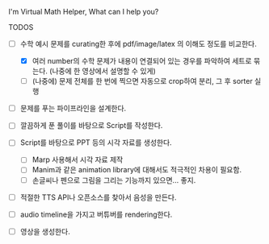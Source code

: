 I'm Virtual Math Helper, What can I help you?

TODOS

- [ ] 수학 예시 문제를 curating한 후에 pdf/image/latex 의 이해도 정도를 비교한다.
  - [X] 여러 number의 수학 문제가 내용이 연결되어 있는 경우를 파악하여 세트로 묶는다. (나중에 한 영상에서 설명할 수 있게)
  - [ ] (나중에) 문제 전체를 한 번에 찍으면 자동으로 crop하여 분리, 그 후 sorter 실행
- [ ] 문제를 푸는 파이프라인을 설계한다.
- [ ] 깔끔하게 푼 풀이를 바탕으로 Script를 작성한다.
- [ ] Script를 바탕으로 PPT 등의 시각 자료를 생성한다.
  - [ ] Marp 사용해서 시각 자료 제작
  - [ ] Manim과 같은 animation library에 대해서도 적극적인 차용이 필요함.
  - [ ] 손글씨나 펜으로 그림을 그리는 기능까지 있으면... 좋지.
- [ ] 적절한 TTS API나 오픈소스를 찾아서 음성을 만든다.
- [ ] audio timeline을 가지고 버튜버를 rendering한다. 
- [ ] 영상을 생성한다.

